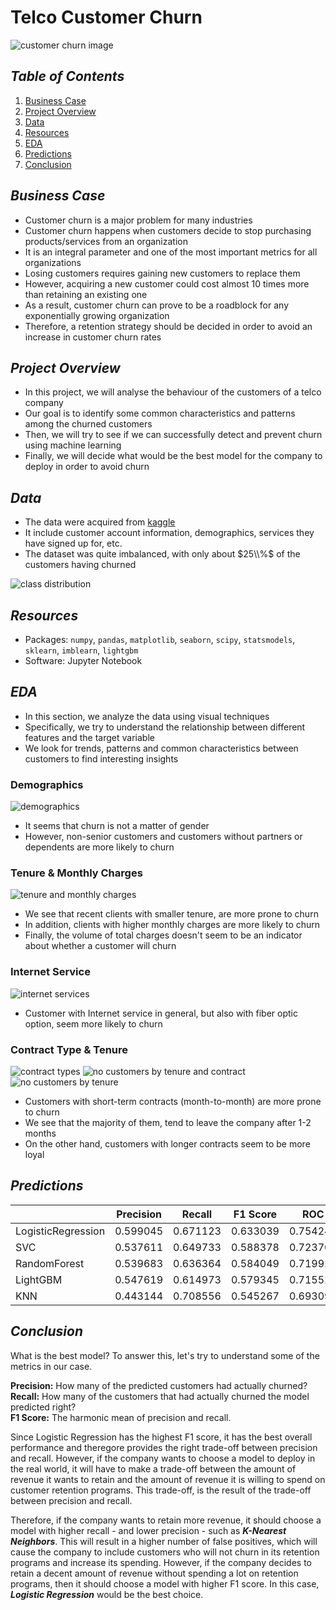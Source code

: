 # Telco Customer Churn

![customer churn image](./images/telco_customer_churn_image.png)

## *Table of Contents*

1. [Business Case](#business-case)
2. [Project Overview](#project-overview)
3. [Data](#data)
4. [Resources](#resources)
5. [EDA](#eda)
6. [Predictions](#predictions)
7. [Conclusion](#conclusion)

## *Business Case*

- Customer churn is a major problem for many industries
- Customer churn happens when customers decide to stop purchasing products/services from an organization
- It is an integral parameter and one of the most important metrics for all organizations
- Losing customers requires gaining new customers to replace them
- However, acquiring a new customer could cost almost 10 times more than retaining an existing one
- As a result, customer churn can prove to be a roadblock for any exponentially growing organization
- Therefore, a retention strategy should be decided in order to avoid an increase in customer churn rates

## *Project Overview*

- In this project, we will analyse the behaviour of the customers of a telco company
- Our goal is to identify some common characteristics and patterns among the churned customers
- Then, we will try to see if we can successfully detect and prevent churn using machine learning
- Finally, we will decide what would be the best model for the company to deploy in order to avoid churn

## *Data*

- The data were acquired from [kaggle](https://www.kaggle.com/blastchar/telco-customer-churn)
- It include customer account information, demographics, services they have signed up for, etc.
- The dataset was quite imbalanced, with only about $25\\%$ of the customers having churned

![class distribution](./images/class_distribution.svg)

## *Resources*

- Packages: `numpy`, `pandas`, `matplotlib`, `seaborn`, `scipy`, `statsmodels`, `sklearn`, `imblearn`, `lightgbm`
- Software: Jupyter Notebook

## *EDA*

- In this section, we analyze the data using visual techniques
- Specifically, we try to understand the relationship between different features and the target variable
- We look for trends, patterns and common characteristics between customers to find interesting insights

### Demographics

![demographics](./images/demographics.svg)

- It seems that churn is not a matter of gender
- However, non-senior customers and customers without partners or dependents are more likely to churn

### Tenure & Monthly Charges

![tenure and monthly charges](./images/kde_plots.svg)

- We see that recent clients with smaller tenure, are more prone to churn
- In addition, clients with higher monthly charges are more likely to churn
- Finally, the volume of total charges doesn't seem to be an indicator about whether a customer will churn

### Internet Service

![internet services](./images/internet_services.svg)

- Customer with Internet service in general, but also with fiber optic option, seem more likely to churn

### Contract Type & Tenure

![contract types](./images/contract_types.svg)
![no customers by tenure and contract](./images/no_customers_by.svg)
![no customers by tenure](./images/no_customers_by_tenure.svg)

- Customers with short-term contracts (month-to-month) are more prone to churn
- We see that the majority of them, tend to leave the company after 1-2 months
- On the other hand, customers with longer contracts seem to be more loyal

## *Predictions*

|  | Precision | Recall | F1 Score | ROC | Accuracy |
| ----------- | ----------- | ----------- | ----------- | ----------- | ----------- |
| LogisticRegression | 0.599045 | 0.671123 | 0.633039 | 0.754245 | 0.793177 |
| SVC | 0.537611 | 0.649733 | 0.588378 | 0.723705 | 0.758351 |
| RandomForest | 0.539683 | 0.636364 | 0.584049 | 0.719924 | 0.759062 |
| LightGBM | 0.547619 | 0.614973 | 0.579345 | 0.715521 | 0.762615 |
| KNN | 0.443144 | 0.708556 | 0.545267 | 0.693097 | 0.685856 |

## *Conclusion*

What is the best model? To answer this, let's try to understand some of the metrics in our case.

**Precision:** How many of the predicted customers had actually churned?  
**Recall:** How many of the customers that had actually churned the model predicted right?  
**F1 Score:** The harmonic mean of precision and recall.

Since Logistic Regression has the highest F1 score, it has the best overall performance and theregore provides the right trade-off between precision and recall. However, if the company wants to choose a model to deploy in the real world, it will have to make a trade-off between the amount of revenue it wants to retain and the amount of revenue it is willing to spend on customer retention programs. This trade-off, is the result of the trade-off between precision and recall.

Therefore, if the company wants to retain more revenue, it should choose a model with higher recall - and lower precision - such as ***K-Nearest Neighbors***. This will result in a higher number of false positives, which will cause the company to include customers who will not churn in its retention programs and increase its spending. However, if the company decides to retain a decent amount of revenue without spending a lot on retention programs, then it should choose a model with higher F1 score. In this case, ***Logistic Regression*** would be the best choice.
